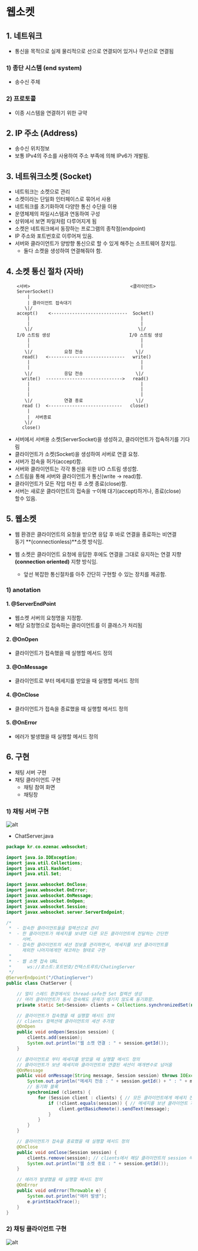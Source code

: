 웹소켓
======

## 1. 네트워크

* 통신을 목적으로 실제 물리적으로 선으로 연결되어 있거나 무선으로 연결됨

### 1) 종단 시스템 (end system)

* 송수신 주체

### 2) 프로토콜

* 이종 시스템을 연결하기 위한 규약

## 2. IP 주소 (Address)

* 송수신 위치정보
* 보통 IPv4의 주소를 사용하여 주소 부족에 의해 IPv6가 개발됨.

## 3. 네트워크소켓 (Socket)

* 네트워크는 소켓으로 관리
* 소켓이라는 단일화 인터페이스로 묶어서 사용
* 네트워크를 초기화하여 다양한 통신 수단을 이용
* 운영체제의 파일시스템과 연동하여 구성
* 상위에서 보면 파일처럼 다루어지게 됨
* 소켓은 네트워크에서 동장하는 프로그램의 종착점(endpoint)
* IP 주소와 포트번호로 이루어져 있음.
* 서버와 클라이언트가 양방향 통신으로 할 수 있게 해주는 소프트웨어 장치임.
    * 둘다 소켓을 생성하여 연결해줘야 함.

## 4. 소켓 통신 절차 (자바)

```
    <서버>                                      <클라이언트>
    ServerSocket()
        |
        | 클라이언트 접속대기
       \|/
    accept()    <-----------------------------  Socket()
        |                                          |
        |                                          |
       \|/                                        \|/
    I/O 스트림 생성                              I/O 스트림 생성 
        |                                          |
        |                                          |
       \|/            요청 전송                    \|/
      read()   <-----------------------------   write() 
        |                                          |
        |                                          |
       \|/            응답 전송                    \|/    
      write()  ----------------------------->   read()
        |                                          |
        |                                          |
        |                                          |
       \|/            연결 종료                    \|/
      read ()  <----------------------------   close()   
        |
        |  서버종료
       \|/
      close()  
```

* 서버에서 서버용 소켓(ServerSocket)을 생성하고, 클라이언트가 접속하기를 기다림
* 클라이언트가 소켓(Socket)을 생성하여 서버로 연결 요청.
* 서버가 접속을 허가(accept)함.
* 서버와 클라이언트는 각각 통신을 위한 I/O 스트림 생성함.
* 스트림을 통해 서버와 클라이언트가 통신(write -> read)함.
* 클라이언트가 모든 작업 마친 후 소켓 종료(close)함.
* 서버는 새로운 클라이언트의 접속을 ㅜ이해 대기(accept)하거나, 종료(close)  
  할수 있음.

## 5. 웹소켓

* 웹 환경은 클라이언트의 요청을 받으면 응답 후 바로 연결을 종료하는 비연결  
  동기 **(connectionless)**소켓 방식임.

* 웹 소켓은 클라이언트 요청에 응답한 후에도 연결을 그대로 유지하는 연결 지향  
  **(connection oriented)** 지향 방식임.

    * 앞선 복잡한 통신절차를 아주 간단히 구현할 수 있는 장치를 제공함.



### 1) anotation

#### 1. @ServerEndPoint

* 웹소켓 서버의 요청명을 지정함.
* 해당 요청명으로 접속하는 클라이언트를 이 클래스가 처리됨

#### 2. @OnOpen

* 클라이언트가 접속했을 때 실행할 메서드 정의

#### 3. @OnMessage

* 클라이언트로 부터 메세지를 받았을 때 실행할 메서드 정의

#### 4. @OnClose

* 클라이언트가 접속을 종료했을 때 실행할 메서드 정의 

#### 5. @OnError

* 에러가 발생했을 때 실행할 메서드 정의 

## 6. 구현

* 채팅 서버 구현
* 채팅 클라이언트 구현
  * 채팅 참여 화면
  * 채팅창

### 1) 채팅 서버 구현

![alt](/assets/images/post/jsp/166.png)

* ChatServer.java

```java
package kr.co.ezenac.websocket;

import java.io.IOException;
import java.util.Collections;
import java.util.HashSet;
import java.util.Set;

import javax.websocket.OnClose;
import javax.websocket.OnError;
import javax.websocket.OnMessage;
import javax.websocket.OnOpen;
import javax.websocket.Session;
import javax.websocket.server.ServerEndpoint;

/*
 *  - 접속한 클라이언트들을 컬렉션으로 관리 
 *  - 한 클라이언트가 메세지를 보내면 다른 모든 클라이언트에 전달하는 간단한 
      서버.
 *  - 접속한 클라이언트의 세션 정보를 관리하면서, 메세지를 보낸 클라이언트를
      제외한 나머지에게만 에코하는 형태로 구현
 *  
 *  - 웹 소켓 접속 URL
 *  	ws://호스트:포트번호/컨텍스트루트/ChatingServer
 */
@ServerEndpoint("/ChatingServer")
public class ChatServer {

	// 멀티 스레드 환경에서도 thread-safe한 Set 컬렉션 생성
	// 여러 클라이언트가 동시 접속해도 문제가 생기지 않도록 동기화함.
	private static Set<Session> clients = Collections.synchronizedSet(new HashSet<>());

	// 클라이언트가 접속했을 때 실행할 메서드 정의
	// clients 컬렉션에 클라이언트의 세션 추가함
	@OnOpen
	public void onOpen(Session session) {
		clients.add(session);
		System.out.println("웹 소켓 연결 : " + session.getId());
	}

	// 클라이언트로 부터 메세지를 받았을 때 실행할 메서드 정의
	// 클라이언트가 보낸 메세지와 클라이언트와 연결된 세션이 매개변수로 넘어옴
	@OnMessage
	public void onMessage(String message, Session session) throws IOException {
		System.out.println("메세지 전송 : " + session.getId() + " : " + message);
		// 동기화 블록
		synchronized (clients) {
			for (Session client : clients) { // 모든 클라이언트에게 메세지 전송
				if (!client.equals(session)) { // 메세지를 보낸 클라이언트 제외
					client.getBasicRemote().sendText(message);
				}
			}
		}
	}

	// 클라이언트가 접속을 종료했을 때 실행할 메서드 정의
	@OnClose
	public void onClose(Session session) {
		clients.remove(session); // clients에서 해당 클라이언트의 session 삭제함
		System.out.println("웹 소켓 종료 : " + session.getId());
	}

	// 에러가 발생했을 때 실행할 메서드 정의
	@OnError
	public void onError(Throwable e) {
		System.out.println("에러 발생");
		e.printStackTrace();
	}
}

```

### 2) 채팅 클라이언트 구현

![alt](/assets/images/post/jsp/166.png)



